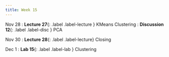 ```yaml
---
title: Week 15
---
```


Nov 28
: **Lecture 27**{: .label .label-lecture } KMeans Clustering
: **Discussion 12**{: .label .label-disc } PCA

Nov 30
: **Lecture 28**{: .label .label-lecture} Closing

Dec 1
: **Lab 15**{: .label .label-lab } Clustering

